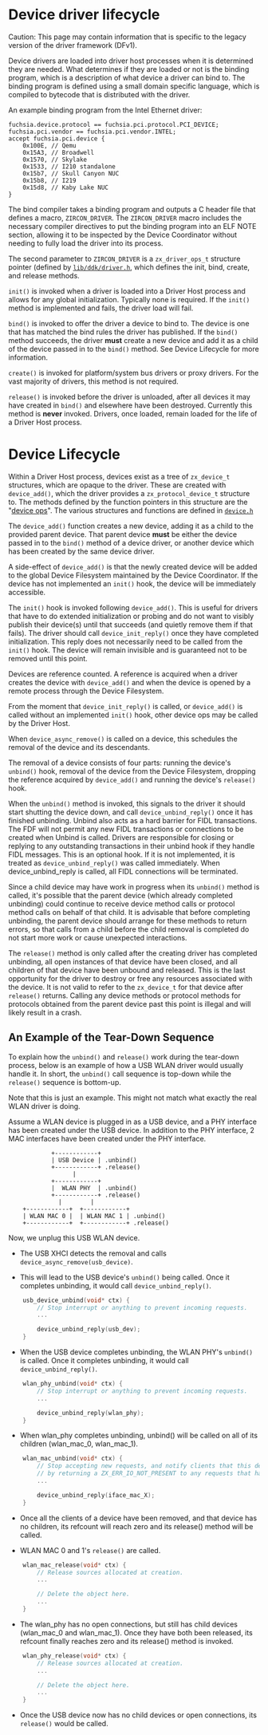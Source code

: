# Device driver lifecycle

Caution: This page may contain information that is specific to the legacy
version of the driver framework (DFv1).

Device drivers are loaded into driver host processes when it is determined they are
needed. What determines if they are loaded or not is the binding program, which
is a description of what device a driver can bind to. The binding program is
defined using a small domain specific language, which is compiled to bytecode that
is distributed with the driver.


An example binding program from the Intel Ethernet driver:

```
fuchsia.device.protocol == fuchsia.pci.protocol.PCI_DEVICE;
fuchsia.pci.vendor == fuchsia.pci.vendor.INTEL;
accept fuchsia.pci.device {
    0x100E, // Qemu
    0x15A3, // Broadwell
    0x1570, // Skylake
    0x1533, // I210 standalone
    0x15b7, // Skull Canyon NUC
    0x15b8, // I219
    0x15d8, // Kaby Lake NUC
}
```

The bind compiler takes a binding program and outputs a C header file that
defines a macro, `ZIRCON_DRIVER`. The `ZIRCON_DRIVER` macro includes the
necessary compiler directives to put the binding program into an ELF NOTE
section, allowing it to be inspected by the Device Coordinator without needing
to fully load the driver into its process.

The second parameter to `ZIRCON_DRIVER` is a `zx_driver_ops_t` structure pointer
(defined by [`lib/ddk/driver.h`](/src/lib/ddk/include/lib/ddk/driver.h), which
defines the init, bind, create, and release methods.

`init()` is invoked when a driver is loaded into a Driver Host process and allows for
any global initialization. Typically none is required. If the `init()` method is
implemented and fails, the driver load will fail.

`bind()` is invoked to offer the driver a device to bind to. The device is one that
has matched the bind rules the driver has published. If the `bind()` method succeeds,
the driver **must** create a new device and add it as a child of the device passed in
to the `bind()` method. See Device Lifecycle for more information.

`create()` is invoked for platform/system bus drivers or proxy drivers. For the
vast majority of drivers, this method is not required.

`release()` is invoked before the driver is unloaded, after all devices it may have
created in `bind()` and elsewhere have been destroyed. Currently this method is
**never** invoked. Drivers, once loaded, remain loaded for the life of a Driver Host
process.

# Device Lifecycle

Within a Driver Host process, devices exist as a tree of `zx_device_t` structures,
which are opaque to the driver. These are created with `device_add()`, which the
driver provides a `zx_protocol_device_t` structure to. The methods defined by the
function pointers in this structure are the "[device ops](device-ops.md)". The
various structures and functions are defined in [`device.h`](/src/lib/ddk/include/lib/ddk/device.h)

The `device_add()` function creates a new device, adding it as a child to the
provided parent device. That parent device **must** be either the device passed
in to the `bind()` method of a device driver, or another device which has been
created by the same device driver.

A side-effect of `device_add()` is that the newly created device will be added
to the global Device Filesystem maintained by the Device Coordinator. If the
device has not implemented an `init()` hook, the device will be immediately
accessible.

The `init()` hook is invoked following `device_add()`. This is useful for
drivers that have to do extended initialization or probing and do not want
to visibly publish their device(s) until that succeeds (and quietly remove
them if that fails). The driver should call `device_init_reply()` once they
have completed initialization. This reply does not necessarily need to be
called from the `init()` hook. The device will remain invisible and is
guaranteed not to be removed until this point.

Devices are reference counted. A reference is acquired when a driver creates
the device with `device_add()` and when the device is opened by a remote process
through the Device Filesystem.

From the moment that `device_init_reply()` is called, or `device_add()` is called
without an implemented `init()` hook, other device ops may be called by the
Driver Host.

When `device_async_remove()` is called on a device, this schedules the removal
of the device and its descendants.

The removal of a device consists of four parts: running the device's `unbind()` hook,
removal of the device from the Device Filesystem, dropping the reference acquired
by `device_add()` and running the device's `release()` hook.

When the `unbind()` method is invoked, this signals to the driver it should start
shutting the device down, and call `device_unbind_reply()` once it has finished unbinding.
Unbind also acts as a hard barrier for FIDL transactions.
The FDF will not permit any new FIDL transactions or connections
to be created when Unbind is called. Drivers are responsible
for closing or replying to any outstanding transactions in their
unbind hook if they handle FIDL messages.
This is an optional hook. If it is not implemented, it is treated as `device_unbind_reply()`
was called immediately. When device_unbind_reply is called,
all FIDL connections will be terminated.

Since a child device may have work in progress when its `unbind()` method is
called, it's possible that the parent device (which already completed
unbinding) could continue to receive device method calls or protocol method
calls on behalf of that child. It is advisable that before completing unbinding,
the parent device should arrange for these methods to return errors, so that
calls from a child before the child removal is completed do not start more
work or cause unexpected interactions.

The `release()` method is only called after the creating driver has completed
unbinding, all open instances of that device have been closed,
and all children of that device have been unbound and released. This
is the last opportunity for the driver to destroy or free any resources associated
with the device. It is not valid to refer to the `zx_device_t` for that device
after `release()` returns. Calling any device methods or protocol methods for
protocols obtained from the parent device past this point is illegal and will
likely result in a crash.

## An Example of the Tear-Down Sequence

To explain how the `unbind()` and `release()` work during the tear-down process,
below is an example of how a USB WLAN driver would usually handle it. In short,
the `unbind()` call sequence is top-down while the `release()` sequence is bottom-up.

Note that this is just an example. This might not match what exactly the real WLAN driver
is doing.

Assume a WLAN device is plugged in as a USB device, and a PHY interface has been
created under the USB device. In addition to the PHY interface, 2 MAC interfaces
have been created under the PHY interface.

```
            +------------+
            | USB Device | .unbind()
            +------------+ .release()
                  |
            +------------+
            |  WLAN PHY  | .unbind()
            +------------+ .release()
              |        |
    +------------+  +------------+
    | WLAN MAC 0 |  | WLAN MAC 1 | .unbind()
    +------------+  +------------+ .release()
```

Now, we unplug this USB WLAN device.

* The USB XHCI detects the removal and calls `device_async_remove(usb_device)`.

* This will lead to the USB device's `unbind()` being called.
  Once it completes unbinding, it would call `device_unbind_reply()`.

```c
    usb_device_unbind(void* ctx) {
        // Stop interrupt or anything to prevent incoming requests.
        ...

        device_unbind_reply(usb_dev);
    }
```

* When the USB device completes unbinding, the WLAN PHY's `unbind()` is called.
  Once it completes unbinding, it would call `device_unbind_reply()`.

```c
    wlan_phy_unbind(void* ctx) {
        // Stop interrupt or anything to prevent incoming requests.
        ...

        device_unbind_reply(wlan_phy);
    }
```

* When wlan_phy completes unbinding, unbind() will be called on all of its children
  (wlan_mac_0, wlan_mac_1).

```c
    wlan_mac_unbind(void* ctx) {
        // Stop accepting new requests, and notify clients that this device is offline (often just
        // by returning a ZX_ERR_IO_NOT_PRESENT to any requests that happen after unbind).
        ...

        device_unbind_reply(iface_mac_X);
    }
```

* Once all the clients of a device have been removed, and that device has no children,
  its refcount will reach zero and its release() method will be called.

* WLAN MAC 0 and 1's `release()` are called.

```c
    wlan_mac_release(void* ctx) {
        // Release sources allocated at creation.
        ...

        // Delete the object here.
        ...
    }
```

* The wlan_phy has no open connections, but still has child devices (wlan_mac_0 and wlan_mac_1).
  Once they have both been released, its refcount finally reaches zero and its release()
  method is invoked.

```c
    wlan_phy_release(void* ctx) {
        // Release sources allocated at creation.
        ...

        // Delete the object here.
        ...
    }
```

* Once the USB device now has no child devices or open connections, its `release()` would be called.
